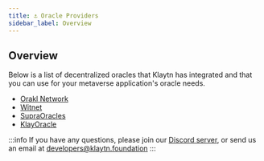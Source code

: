 ```yaml
---
title: ⚓ Oracle Providers
sidebar_label: Overview
---
```


## Overview <a id="Decentralized Oracle Providers"></a>

Below is a list of decentralized oracles that Klaytn has integrated and that you can use for your metaverse application's oracle needs.

* [Orakl Network](https://docs.orakl.network)
* [Witnet](https://docs.witnet.io/)
* [SupraOracles](https://docs.chain.link/getting-started/conceptual-overview)
* [KlayOracle](https://www.klayoracle.com/)



:::info
If you have any questions, please join our [Discord server](https://discord.io/KlaytnOfficial), or send us an email at developers@klaytn.foundation
:::



